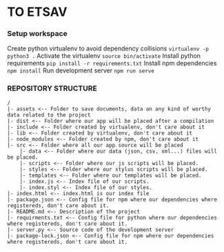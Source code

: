 # TO ETSAV

### Setup workspace
Create python virtualenv to avoid dependency collisions
`virtualenv -p python3 .`
Activate the virtualenv
`source bin/activate`
Install python requirements
`pip install -r requirements.txt`
Install npm dependencies
`npm install`
Run development server
`npm run serve`

### REPOSITORY STRUCTURE

    /
    |- assets <-- Folder to save documents, data an any kind of worthy data related to the project 
    |- dist <-- Folder where our app will be placed after a compilation
    |- include <-- Folder created by virtualenv, don't care about it
    |- lib <-- Folder created by virtualenv, don't care about it
    |- node_modules <-- Folder created by npm, don't care about it
    |- src <-- Folder where all our app source will be placed
        |- data <-- Folder where our data (json, csv, xml...) files will be placed.
        |- scripts <-- Folder where our js scripts will be placed.
        |- styles <-- Folder where our stylus scripts will be placed.
        |- templates <-- Folder where our templates will be placed.
        |- index.js <-- Index file of our scripts.
        |- index.styl <-- Index file of our styles.
    |- index.html <-- index.html is our index file
    |- package.json <-- Config file for npm where our dependencies where registereds, don't care about it.
    |- README.md <-- Description of the project
    |- requirments.txt <-- Config file for python where our dependencies where registereds, don't care about it.
    |- server.py <-- Source code of the development server
    |- package-lock.json <-- Config file for npm where our dependencies where registereds, don't care about it.
